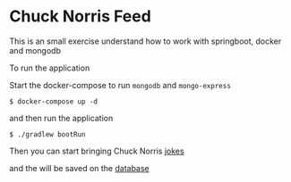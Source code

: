# Chuck Norris Feed

This is an small exercise understand how to work with springboot, docker and mongodb

To run the application

Start the docker-compose to run `mongodb` and `mongo-express`

```$xslt
$ docker-compose up -d
```

and then run the application

```$xslt
$ ./gradlew bootRun
```

Then you can start bringing Chuck Norris [jokes](http://localhost:8082/jokes)

and the will be saved on the [database](http://localhost:8080)